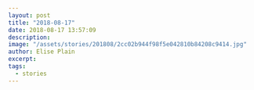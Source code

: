 ```yaml
---
layout: post
title: "2018-08-17"
date: 2018-08-17 13:57:09
description: 
image: "/assets/stories/201808/2cc02b944f98f5e042810b84208c9414.jpg"
author: Elise Plain
excerpt: 
tags: 
  - stories
---
```



<p></p>
